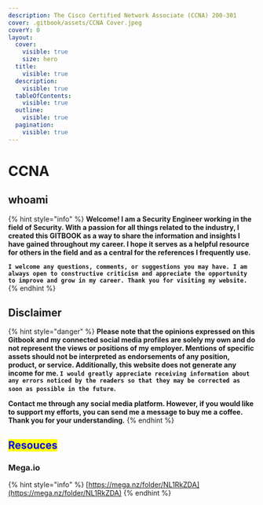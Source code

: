 ```yaml
---
description: The Cisco Certified Network Associate (CCNA) 200-301
cover: .gitbook/assets/CCNA Cover.jpeg
coverY: 0
layout:
  cover:
    visible: true
    size: hero
  title:
    visible: true
  description:
    visible: true
  tableOfContents:
    visible: true
  outline:
    visible: true
  pagination:
    visible: true
---
```


# CCNA

## whoami

{% hint style="info" %}
**Welcome! I am a Security Engineer working in the field of Security. With a passion for all things related to the industry, I created this GITBOOK as a way to share the information and insights I have gained throughout my career. I hope it serves as a helpful resource for others in the field and as a central for the references I frequently use.**

**`I welcome any questions, comments, or suggestions you may have. I am always open to constructive criticism and appreciate the opportunity to improve and grow in my career. Thank you for visiting my website.`**
{% endhint %}

## Disclaimer

{% hint style="danger" %}
**Please note that the opinions expressed on this Gitbook and my connected social media profiles are solely my own and do not represent the views or positions of my employer. Mentions of specific assets should not be interpreted as endorsements of any position, product, or service. Additionally, this website does not generate any income for me. `I would greatly appreciate receiving information about any errors noticed by the readers so that they may be corrected as soon as possible in the future`.**&#x20;

**Contact me through any social media platform. However, if you would like to support my efforts, you can send me a message to buy me a coffee. Thank you for your understanding.**
{% endhint %}



## <mark style="color:blue;">Resouces</mark>

### Mega.io

{% hint style="info" %}
[https://mega.nz/folder/NL1RkZDA](https://mega.nz/folder/NL1RkZDA)
{% endhint %}

